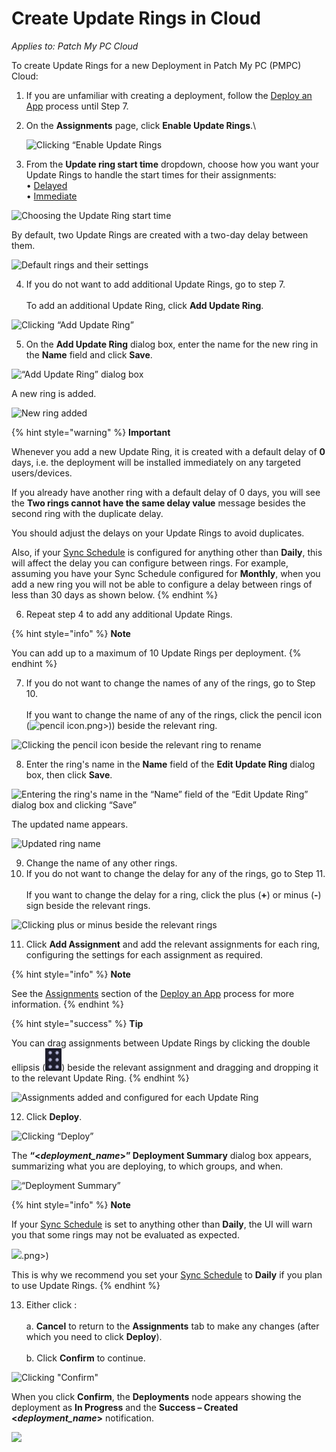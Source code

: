 # Create Update Rings in Cloud

_Applies to: Patch My PC Cloud_

To create Update Rings for a new Deployment in Patch My PC (PMPC) Cloud:

1. If you are unfamiliar with creating a deployment, follow the [Deploy an App](../deploying-an-app-using-cloud/) process until Step 7.
2.  On the **Assignments** page, click **Enable Update Rings**.\


    ![Clicking “Enable Update Rings](../../../_images/image%20%282110%29.png%20"Clicking%20\"Enable%20Update%20Rings")
3. From the **Update ring start time** dropdown, choose how you want your Update Rings to handle the start times for their assignments:\
   • [Delayed](how-cloud-update-rings-are-created.md#delayed)\
   • [Immediate](how-cloud-update-rings-are-created.md#immediate)

![Choosing the Update Ring start time](../../../_images/image%20%282582%29.png%20"Choosing%20the%20Update%20Ring%20start%20time")

By default, two Update Rings are created with a two-day delay between them.

![Default rings and their settings](../../../_images/image%20%282583%29.png%20"Default%20rings%20and%20their%20settings")

4. If you do not want to add additional Update Rings, go to step 7.\
   \
   To add an additional Update Ring, click **Add Update Ring**.

![Clicking “Add Update Ring”](../../../_images/image%20%282584%29.png%20"Clicking%20\"Add%20Update%20Ring\"")

5. On the **Add Update Ring** dialog box, enter the name for the new ring in the **Name** field and click **Save**.

![“Add Update Ring” dialog box](../../../_images/image%20%282187%29.png%20"\"Add%20Update%20Ring\"%20dialog%20box")

A new ring is added.

![New ring added](../../../_images/image%20%282585%29.png%20"New%20ring%20added")

{% hint style="warning" %}
**Important**

Whenever you add a new Update Ring, it is created with a default delay of **0** days, i.e. the deployment will be installed immediately on any targeted users/devices.

If you already have another ring with a default delay of 0 days, you will see the **Two rings cannot have the same delay value** message besides the second ring with the duplicate delay.

You should adjust the delays on your Update Rings to avoid duplicates.

Also, if your [Sync Schedule](../../cloud-administration/manage-the-sync-schedule-in-cloud.md) is configured for anything other than **Daily**, this will affect the delay you can configure between rings. For example, assuming you have your Sync Schedule configured for **Monthly**, when you add a new ring you will not be able to configure a delay between rings of less than 30 days as shown below.
{% endhint %}

6. Repeat step 4 to add any additional Update Rings.

{% hint style="info" %}
**Note**

You can add up to a maximum of 10 Update Rings per deployment.
{% endhint %}

7. If you do not want to change the names of any of the rings, go to Step 10.\
   \
   If you want to change the name of any of the rings, click the pencil icon (![pencil icon](../../../_images/image%20%282039).png>)) beside the relevant ring.

![Clicking the pencil icon beside the relevant ring to rename](../../../_images/image%20%282591%29.png%20"Clicking%20the%20pencil%20icon%20beside%20the%20relevant%20ring%20to%20rename")

8. Enter the ring's name in the **Name** field of the **Edit Update Ring** dialog box, then click **Save**.

![Entering the ring&#x27;s name in the “Name” field of the “Edit Update Ring” dialog box and clicking “Save”](../../../_images/image%20%282041%29.png%20"Entering%20the%20ring&#x27;s%20name%20in%20the%20\"Name\"%20field%20of%20the%20\"Edit%20Update%20Ring\"%20dialog%20box%20and%20clicking%20\"Save\"")

The updated name appears.

![Updated ring name](../../../_images/image%20%282592%29.png%20"Updated%20ring%20name")

9. Change the name of any other rings.
10. If you do not want to change the delay for any of the rings, go to Step 11.\
    \
    If you want to change the delay for a ring, click the plus (**+**) or minus (**-**) sign beside the relevant rings.

![Clicking plus or minus beside the relevant rings](../../../_images/image%20%282593%29.png%20"Clicking%20plus%20or%20minus%20beside%20the%20relevant%20rings")

11. Click **Add Assignment** and add the relevant assignments for each ring, configuring the settings for each assignment as required.

{% hint style="info" %}
**Note**

See the [Assignments](../deploying-an-app-using-cloud/cloud-assignments-deployment-tab.md) section of the [Deploy an App](../deploying-an-app-using-cloud/) process for more information.
{% endhint %}

{% hint style="success" %}
**Tip**

You can drag assignments between Update Rings by clicking the double ellipsis (<img src="../../../_images/image%20%282044%29.png" alt="double ellipsis" data-size="line">) beside the relevant assignment and dragging and dropping it to the relevant Update Ring.
{% endhint %}

![Assignments added and configured for each Update Ring](../../../_images/image%20%282594%29.png%20"Assignments%20added%20and%20configured%20for%20each%20Update%20Ring")

12. Click **Deploy**.

![Clicking “Deploy”](../../../_images/image%20%282595%29.png%20"Clicking%20\"Deploy\"")

The **“<**_**deployment\_name**_**>” Deployment Summary** dialog box appears, summarizing what you are deploying, to which groups, and when.

![“Deployment Summary”](../../../_images/image%20%282135%29.png%20"\"Deployment%20Summary\"")

{% hint style="info" %}
**Note**

If your [Sync Schedule](../../cloud-administration/manage-the-sync-schedule-in-cloud.md) is set to anything other than **Daily**, the UI will warn you that some rings may not be evaluated as expected.&#x20;

![](../../../_images/image%20%282138).png>)

This is why we recommend you set your [Sync Schedule](../../cloud-administration/manage-the-sync-schedule-in-cloud.md) to **Daily** if you plan to use Update Rings.
{% endhint %}

13. Either click :\
    \
    a. **Cancel** to return to the **Assignments** tab to make any changes (after which you need to click **Deploy**).\
    \
    b. Click **Confirm** to continue.

![Clicking &#x22;Confirm&#x22;](../../../_images/image%20%282140%29.png%20"Clicking%20&#x22;Confirm&#x22;")

When you click **Confirm**, the **Deployments** node appears showing the deployment as **In Progress** and the **Success – Created <**_**deployment\_name**_**>** notification.

![](../../../_images/image%20%282142%29.png%20"")
